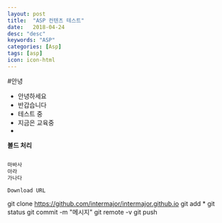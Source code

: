 ```yaml
---
layout: post
title:  "ASP 컨텐츠 테스트"
date:   2018-04-24
desc: "desc"
keywords: "ASP"
categories: [Asp]
tags: [asp]
icon: icon-html
---
```

#안녕
- 안녕하세요
- 반갑습니다
- 테스트 중
- 지금은 교육중
-
**볼드 처리**

~~~java

마바사
아라
가나다
~~~


`Download URL`

git clone https://github.com/intermajor/intermajor.github.io
git add *
git status
git commit -m "메시지"
git remote -v
git push
